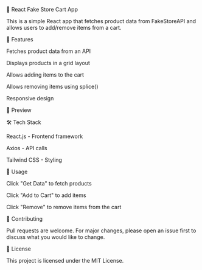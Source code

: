 🛒 React Fake Store Cart App

This is a simple React app that fetches product data from FakeStoreAPI and allows users to add/remove items from a cart.

🚀 Features

Fetches product data from an API

Displays products in a grid layout

Allows adding items to the cart

Allows removing items using splice()

Responsive design

📸 Preview



🛠️ Tech Stack

React.js - Frontend framework

Axios - API calls

Tailwind CSS - Styling

📄 Usage

Click "Get Data" to fetch products

Click "Add to Cart" to add items

Click "Remove" to remove items from the cart

🤝 Contributing

Pull requests are welcome. For major changes, please open an issue first to discuss what you would like to change.

📜 License

This project is licensed under the MIT License.


